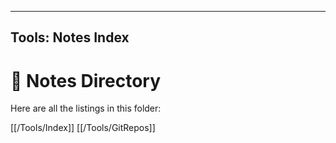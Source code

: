 
---
Tools: Notes Index
---

# 📂 Notes Directory

Here are all the listings in this folder:

[[/Tools/Index]]
[[/Tools/GitRepos]]
